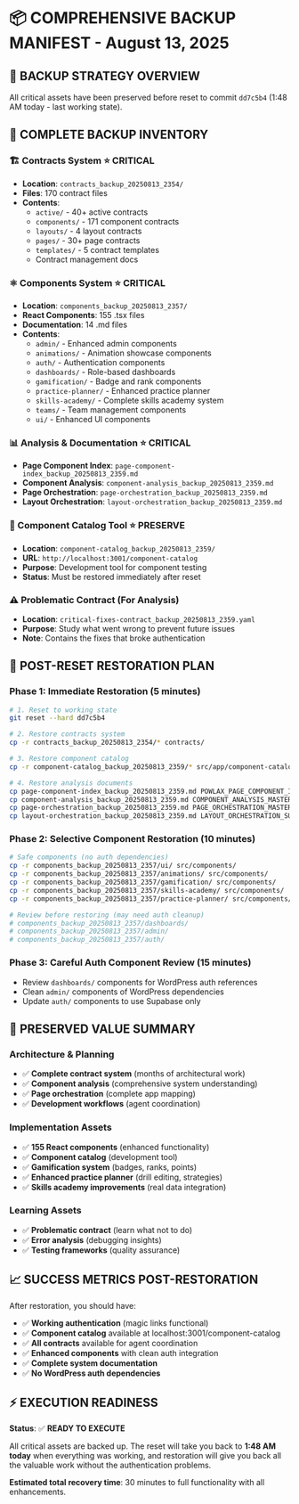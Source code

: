 # 📦 COMPREHENSIVE BACKUP MANIFEST - August 13, 2025

## 🎯 **BACKUP STRATEGY OVERVIEW**

All critical assets have been preserved before reset to commit `dd7c5b4` (1:48 AM today - last working state).

## 📁 **COMPLETE BACKUP INVENTORY**

### **🏗️ Contracts System** ⭐ **CRITICAL**
- **Location**: `contracts_backup_20250813_2354/`
- **Files**: 170 contract files
- **Contents**:
  - `active/` - 40+ active contracts
  - `components/` - 171 component contracts  
  - `layouts/` - 4 layout contracts
  - `pages/` - 30+ page contracts
  - `templates/` - 5 contract templates
  - Contract management docs

### **⚛️ Components System** ⭐ **CRITICAL**
- **Location**: `components_backup_20250813_2357/`
- **React Components**: 155 .tsx files
- **Documentation**: 14 .md files
- **Contents**:
  - `admin/` - Enhanced admin components
  - `animations/` - Animation showcase components
  - `auth/` - Authentication components
  - `dashboards/` - Role-based dashboards
  - `gamification/` - Badge and rank components
  - `practice-planner/` - Enhanced practice planner
  - `skills-academy/` - Complete skills academy system
  - `teams/` - Team management components
  - `ui/` - Enhanced UI components

### **📊 Analysis & Documentation** ⭐ **CRITICAL**
- **Page Component Index**: `page-component-index_backup_20250813_2359.md`
- **Component Analysis**: `component-analysis_backup_20250813_2359.md`
- **Page Orchestration**: `page-orchestration_backup_20250813_2359.md`
- **Layout Orchestration**: `layout-orchestration_backup_20250813_2359.md`

### **🔧 Component Catalog Tool** ⭐ **PRESERVE**
- **Location**: `component-catalog_backup_20250813_2359/`
- **URL**: `http://localhost:3001/component-catalog`
- **Purpose**: Development tool for component testing
- **Status**: Must be restored immediately after reset

### **⚠️ Problematic Contract** (For Analysis)
- **Location**: `critical-fixes-contract_backup_20250813_2359.yaml`
- **Purpose**: Study what went wrong to prevent future issues
- **Note**: Contains the fixes that broke authentication

## 🚀 **POST-RESET RESTORATION PLAN**

### **Phase 1: Immediate Restoration** (5 minutes)
```bash
# 1. Reset to working state
git reset --hard dd7c5b4

# 2. Restore contracts system
cp -r contracts_backup_20250813_2354/* contracts/

# 3. Restore component catalog
cp -r component-catalog_backup_20250813_2359/* src/app/component-catalog/

# 4. Restore analysis documents
cp page-component-index_backup_20250813_2359.md POWLAX_PAGE_COMPONENT_INDEX.md
cp component-analysis_backup_20250813_2359.md COMPONENT_ANALYSIS_MASTER_REPORT.md
cp page-orchestration_backup_20250813_2359.md PAGE_ORCHESTRATION_MASTER_REPORT.md
cp layout-orchestration_backup_20250813_2359.md LAYOUT_ORCHESTRATION_SUMMARY.md
```

### **Phase 2: Selective Component Restoration** (10 minutes)
```bash
# Safe components (no auth dependencies)
cp -r components_backup_20250813_2357/ui/ src/components/
cp -r components_backup_20250813_2357/animations/ src/components/
cp -r components_backup_20250813_2357/gamification/ src/components/
cp -r components_backup_20250813_2357/skills-academy/ src/components/
cp -r components_backup_20250813_2357/practice-planner/ src/components/

# Review before restoring (may need auth cleanup)
# components_backup_20250813_2357/dashboards/
# components_backup_20250813_2357/admin/
# components_backup_20250813_2357/auth/
```

### **Phase 3: Careful Auth Component Review** (15 minutes)
- Review `dashboards/` components for WordPress auth references
- Clean `admin/` components of WordPress dependencies
- Update `auth/` components to use Supabase only

## 🎯 **PRESERVED VALUE SUMMARY**

### **Architecture & Planning**
- ✅ **Complete contract system** (months of architectural work)
- ✅ **Component analysis** (comprehensive system understanding)
- ✅ **Page orchestration** (complete app mapping)
- ✅ **Development workflows** (agent coordination)

### **Implementation Assets**
- ✅ **155 React components** (enhanced functionality)
- ✅ **Component catalog** (development tool)
- ✅ **Gamification system** (badges, ranks, points)
- ✅ **Enhanced practice planner** (drill editing, strategies)
- ✅ **Skills academy improvements** (real data integration)

### **Learning Assets**
- ✅ **Problematic contract** (learn what not to do)
- ✅ **Error analysis** (debugging insights)
- ✅ **Testing frameworks** (quality assurance)

## 📈 **SUCCESS METRICS POST-RESTORATION**

After restoration, you should have:
- ✅ **Working authentication** (magic links functional)
- ✅ **Component catalog** available at localhost:3001/component-catalog
- ✅ **All contracts** available for agent coordination
- ✅ **Enhanced components** with clean auth integration
- ✅ **Complete system documentation**
- ✅ **No WordPress auth dependencies**

## ⚡ **EXECUTION READINESS**

**Status**: ✅ **READY TO EXECUTE**

All critical assets are backed up. The reset will take you back to **1:48 AM today** when everything was working, and restoration will give you back all the valuable work without the authentication problems.

**Estimated total recovery time**: 30 minutes to full functionality with all enhancements.


